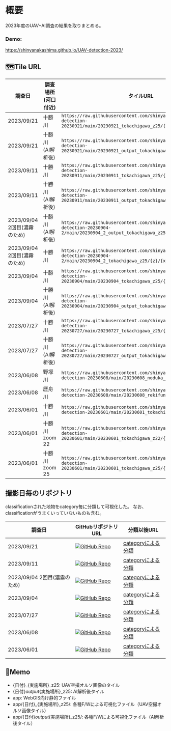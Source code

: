 # 概要
2023年度のUAV+AI調査の結果を取りまとめる。

### Demo:
https://shinyanakashima.github.io/UAV-detection-2023/

## 🗺️Tile URL

| 調査日                       | 調査場所(河口付近) | タイルURL                                                                                                                           |
| ---------------------------- | ------------------ | ----------------------------------------------------------------------------------------------------------------------------------- |
| 2023/09/21                   | 十勝川             | `https://raw.githubusercontent.com/shinyanakashima/UAV-detection-20230921/main/20230921_tokachigawa_z25/{z}/{x}/{y}.png`            |
| 2023/09/21                   | 十勝川 (AI解析後)  | `https://raw.githubusercontent.com/shinyanakashima/UAV-detection-20230921/main/20230921_output_tokachigawa_z25/{z}/{x}/{y}.png`     |
| 2023/09/11                   | 十勝川             | `https://raw.githubusercontent.com/shinyanakashima/UAV-detection-20230911/main/20230911_tokachigawa_z25/{z}/{x}/{y}.png`            |
| 2023/09/11                   | 十勝川 (AI解析後)  | `https://raw.githubusercontent.com/shinyanakashima/UAV-detection-20230911/main/20230911_output_tokachigawa_z25/{z}/{x}/{y}.png`     |
| 2023/09/04 2回目(濃霧のため) | 十勝川 (AI解析後)  | `https://raw.githubusercontent.com/shinyanakashima/UAV-detection-20230904-2/main/20230904_2_output_tokachigawa_z25/{z}/{x}/{y}.png` |
| 2023/09/04 2回目(濃霧のため) | 十勝川             | `https://raw.githubusercontent.com/shinyanakashima/UAV-detection-20230904-2/main/20230904_2_tokachigawa_z25/{z}/{x}/{y}.png`        |
| 2023/09/04                   | 十勝川             | `https://raw.githubusercontent.com/shinyanakashima/UAV-detection-20230904/main/20230904_tokachigawa_z25/{z}/{x}/{y}.png`            |
| 2023/09/04                   | 十勝川 (AI解析後)  | `https://raw.githubusercontent.com/shinyanakashima/UAV-detection-20230904/main/20230904_output_tokachigawa_z25/{z}/{x}/{y}.png`     |
| 2023/07/27                   | 十勝川             | `https://raw.githubusercontent.com/shinyanakashima/UAV-detection-20230727/main/20230727_tokachigawa_z25/{z}/{x}/{y}.png`            |
| 2023/07/27                   | 十勝川 (AI解析後)  | `https://raw.githubusercontent.com/shinyanakashima/UAV-detection-20230727/main/20230727_output_tokachigawa_z25/{z}/{x}/{y}.png`     |
| 2023/06/08                   | 野塚川             | `https://raw.githubusercontent.com/shinyanakashima/UAV-detection-20230608/main/20230608_noduka_z25/{z}/{x}/{y}.png`                 |
| 2023/06/08                   | 歴舟川             | `https://raw.githubusercontent.com/shinyanakashima/UAV-detection-20230608/main/20230608_rekifune_z25/{z}/{x}/{y}.png`               |
| 2023/06/01                   | 十勝川             | `https://raw.githubusercontent.com/shinyanakashima/UAV-detection-20230601/main/20230601_tokachigawa/{z}/{x}/{y}.png`                |
| 2023/06/01                   | 十勝川 zoom 22     | `https://raw.githubusercontent.com/shinyanakashima/UAV-detection-20230601/main/20230601_tokachigawa_z22/{z}/{x}/{y}.png`            |
| 2023/06/01                   | 十勝川 zoom 25     | `https://raw.githubusercontent.com/shinyanakashima/UAV-detection-20230601/main/20230601_tokachigawa_z25/{z}/{x}/{y}.png`            |

## 撮影日毎のリポジトリ
classificationされた地物をcategory毎に分類して可視化した。
なお、classificationがうまくいっていないものも含む。

| 調査日                       | GitHubリポジトリURL                                                                                                                            | 分類以後URL                                                                                                |
| ---------------------------- | ---------------------------------------------------------------------------------------------------------------------------------------------- | ---------------------------------------------------------------------------------------------------------- |
| 2023/09/21                   | [![GitHub Repo](https://img.shields.io/badge/GitHub-Repository-blue?logo=github)](https://github.com/shinyanakashima/UAV-detection-20230921)   | [categoryによる分類](https://shinyanakashima.github.io/UAV-detection-2023/20230921_tokachigawa_z25.html)   |
| 2023/09/11                   | [![GitHub Repo](https://img.shields.io/badge/GitHub-Repository-blue?logo=github)](https://github.com/shinyanakashima/UAV-detection-20230911)   | [categoryによる分類](https://shinyanakashima.github.io/UAV-detection-2023/20230911_tokachigawa_z25.html)   |
| 2023/09/04 2回目(濃霧のため) | [![GitHub Repo](https://img.shields.io/badge/GitHub-Repository-blue?logo=github)](https://github.com/shinyanakashima/UAV-detection-20230904-2) | [categoryによる分類](https://shinyanakashima.github.io/UAV-detection-2023/20230904-2_tokachigawa_z25.html) |
| 2023/09/04                   | [![GitHub Repo](https://img.shields.io/badge/GitHub-Repository-blue?logo=github)](https://github.com/shinyanakashima/UAV-detection-20230904)   | [categoryによる分類](https://shinyanakashima.github.io/UAV-detection-2023/20230904_tokachigawa_z25.html)   |
| 2023/07/27                   | [![GitHub Repo](https://img.shields.io/badge/GitHub-Repository-blue?logo=github)](https://github.com/shinyanakashima/UAV-detection-20230727)   | [categoryによる分類](https://shinyanakashima.github.io/UAV-detection-2023/20230727_tokachigawa_z25.html)   |
| 2023/06/08                   | [![GitHub Repo](https://img.shields.io/badge/GitHub-Repository-blue?logo=github)](https://github.com/shinyanakashima/UAV-detection-20230608)   | [categoryによる分類](https://shinyanakashima.github.io/UAV-detection-2023/20230608_tokachigawa_z25.html)   |
| 2023/06/01                   | [![GitHub Repo](https://img.shields.io/badge/GitHub-Repository-blue?logo=github)](https://github.com/shinyanakashima/UAV-detection-20230601)   | [categoryによる分類](https://shinyanakashima.github.io/UAV-detection-2023/20230601_tokachigawa_z25.html)   |

## 📒Memo

- {日付}_{実施場所}_z25: UAV空撮オルソ画像のタイル
- {日付}_output_{実施場所}_z25: AI解析後タイル
- app: WebGIS向け静的ファイル
- app/{日付}_{実施場所}_z25/: 各種F/Wによる可視化ファイル（UAV空撮オルソ画像タイル）
- app/{日付}_output_{実施場所}_z25/: 各種F/Wによる可視化ファイル（AI解析後タイル）

